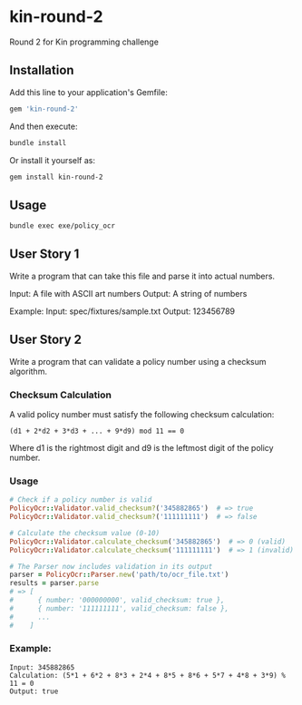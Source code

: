 # kin-round-2
Round 2 for Kin programming challenge

## Installation

Add this line to your application's Gemfile:

```ruby
gem 'kin-round-2'
```

And then execute:

```bash
bundle install
```

Or install it yourself as:

```bash
gem install kin-round-2
```

## Usage

```bash
bundle exec exe/policy_ocr
```


## User Story 1

Write a program that can take this file and parse it into actual numbers.

Input: A file with ASCII art numbers
Output: A string of numbers

Example:
Input: spec/fixtures/sample.txt
Output: 123456789

## User Story 2

Write a program that can validate a policy number using a checksum algorithm.

### Checksum Calculation
A valid policy number must satisfy the following checksum calculation:
```
(d1 + 2*d2 + 3*d3 + ... + 9*d9) mod 11 == 0
```
Where d1 is the rightmost digit and d9 is the leftmost digit of the policy number.

### Usage

```ruby
# Check if a policy number is valid
PolicyOcr::Validator.valid_checksum?('345882865')  # => true
PolicyOcr::Validator.valid_checksum?('111111111')  # => false

# Calculate the checksum value (0-10)
PolicyOcr::Validator.calculate_checksum('345882865')  # => 0 (valid)
PolicyOcr::Validator.calculate_checksum('111111111')  # => 1 (invalid)

# The Parser now includes validation in its output
parser = PolicyOcr::Parser.new('path/to/ocr_file.txt')
results = parser.parse
# => [
#      { number: '000000000', valid_checksum: true },
#      { number: '111111111', valid_checksum: false },
#      ...
#    ]
```

### Example:
```
Input: 345882865
Calculation: (5*1 + 6*2 + 8*3 + 2*4 + 8*5 + 8*6 + 5*7 + 4*8 + 3*9) % 11 = 0
Output: true
```

